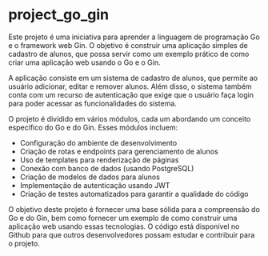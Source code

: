 # project_go_gin
Este projeto é uma iniciativa para aprender a linguagem de programação Go e o framework web Gin. O objetivo é construir uma aplicação simples de cadastro de alunos, que possa servir como um exemplo prático de como criar uma aplicação web usando o Go e o Gin.

A aplicação consiste em um sistema de cadastro de alunos, que permite ao usuário adicionar, editar e remover alunos. Além disso, o sistema também conta com um recurso de autenticação que exige que o usuário faça login para poder acessar as funcionalidades do sistema.

O projeto é dividido em vários módulos, cada um abordando um conceito específico do Go e do Gin. Esses módulos incluem:

- Configuração do ambiente de desenvolvimento
- Criação de rotas e endpoints para gerenciamento de alunos
- Uso de templates para renderização de páginas
- Conexão com banco de dados (usando PostgreSQL)
- Criação de modelos de dados para alunos
- Implementação de autenticação usando JWT
- Criação de testes automatizados para garantir a qualidade do código

O objetivo deste projeto é fornecer uma base sólida para a compreensão do Go e do Gin, bem como fornecer um exemplo de como construir uma aplicação web usando essas tecnologias. O código está disponível no Github para que outros desenvolvedores possam estudar e contribuir para o projeto.
